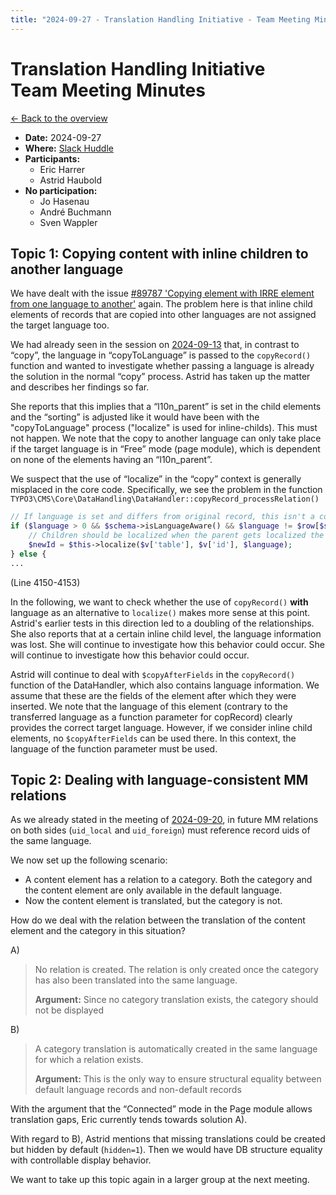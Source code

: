 ```yaml
---
title: "2024-09-27 - Translation Handling Initiative - Team Meeting Minutes"
---
```


# Translation Handling Initiative<br>Team Meeting Minutes

[← Back to the overview](https://notes.typo3.org/s/f3ae8fZSD)

- **Date:** 2024-09-27<br>
- **Where:** [Slack Huddle](https://app.slack.com/huddle/T024TUMLZ/C05D7UF1L8M)
- **Participants:**
    - Eric Harrer
    - Astrid Haubold
- **No participation:**
    - Jo Hasenau
    - André Buchmann
    - Sven Wappler

## Topic 1: Copying content with inline children to another language

We have dealt with the issue [#89787 'Copying element with IRRE element from one language to another'](https://forge.typo3.org/issues/89787) again. The problem here is that inline child elements of records that are copied into other languages are not assigned the target language too.

We had already seen in the session on [2024-09-13](https://notes.typo3.org/s/2CyjIgYfC#) that, in contrast to “copy”, the language in “copyToLanguage” is passed to the `copyRecord()` function and wanted to investigate whether passing a language is already the solution in the normal “copy” process. Astrid has taken up the matter and describes her findings so far.

She reports that this implies that a “l10n_parent” is set in the child elements and the “sorting” is adjusted like it would have been with the "copyToLanguage" process ("localize" is used for inline-childs). This must not happen. We note that the copy to another language can only take place if the target language is in “Free” mode (page module), which is dependent on none of the elements having an “l10n_parent”.

We suspect that the use of “localize” in the “copy” context is generally misplaced in the core code. Specifically, we see the problem in the function `TYPO3\CMS\Core\DataHandling\DataHandler::copyRecord_processRelation()`

```php
// If language is set and differs from original record, this isn't a copy action but a localization of our parent/ancestor:
if ($language > 0 && $schema->isLanguageAware() && $language != $row[$schema->getCapability(TcaSchemaCapability::Language)->getLanguageField()->getName()]) {
    // Children should be localized when the parent gets localized the first time, just do it:
    $newId = $this->localize($v['table'], $v['id'], $language);
} else {
...
```
(Line 4150-4153)

In the following, we want to check whether the use of `copyRecord()` **with** language as an alternative to `localize()` makes more sense at this point. Astrid's earlier tests in this direction led to a doubling of the relationships. She also reports that at a certain inline child level, the language information was lost. She will continue to investigate how this behavior could occur. She will continue to investigate how this behavior could occur.

Astrid will continue to deal with `$copyAfterFields` in the `copyRecord()` function of the DataHandler, which also contains language information. We assume that these are the fields of the element after which they were inserted. We note that the language of this element (contrary to the transferred language as a function parameter for copRecord) clearly provides the correct target language. However, if we consider inline child elements, no `$copyAfterFields` can be used there. In this context, the language of the function parameter must be used.

## Topic 2: Dealing with language-consistent MM relations

As we already stated in the meeting of [2024-09-20](https://notes.typo3.org/s/UwIbZ6el0#topic-4-language-consistency-on-both-sides-of-an-mm-relation), in future MM relations on both sides (`uid_local` and `uid_foreign`) must reference record uids of the same language.

We now set up the following scenario:

- A content element has a relation to a category. Both the category and the content element are only available in the default language.
- Now the content element is translated, but the category is not.

How do we deal with the relation between the translation of the content element and the category in this situation?

A)
> No relation is created. The relation is only created once the category has also been translated into the same language.
>
> **Argument:** Since no category translation exists, the category should not be displayed

B)
> A category translation is automatically created in the same language for which a relation exists.
> 
> **Argument:** This is the only way to ensure structural equality between default language records and non-default records

With the argument that the “Connected” mode in the Page module allows translation gaps, Eric currently tends towards solution A).

With regard to B), Astrid mentions that missing translations could be created but hidden by default (`hidden=1`). Then we would have DB structure equality with controllable display behavior.

We want to take up this topic again in a larger group at the next meeting.